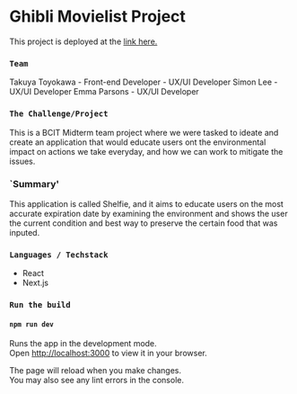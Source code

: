 # Ghibli Movielist Project

This project is deployed at the [link here.](https://ghibli-movielist.netlify.app/)

### `Team`

Takuya Toyokawa - Front-end Developer - UX/UI Developer
Simon Lee - UX/UI Developer
Emma Parsons - UX/UI Developer

### `The Challenge/Project`

This is a BCIT Midterm team project where we were tasked to ideate and create an application that would educate users ont the environmental impact on actions we take everyday, and how we can work to mitigate the issues.

### `Summary'

This application is called Shelfie, and it aims to educate users on the most accurate expiration date by examining the environment and shows the user the current condition and best way to preserve the certain food that was inputed.

### `Languages / Techstack`

- React
- Next.js

### `Run the build`

#### `npm run dev`
Runs the app in the development mode.\
Open [http://localhost:3000](http://localhost:3000) to view it in your browser.

The page will reload when you make changes.\
You may also see any lint errors in the console.
